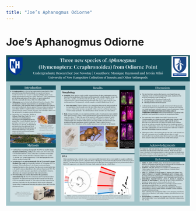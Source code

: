 ```yaml
---
title: "Joe’s Aphanogmus Odiorne"
---
```


# Joe’s Aphanogmus Odiorne

![Joe’s Aphanogmus Odiorne Poster](/src/assets/images/URC_Posters/Joes_AphanogmusOdiorne.png)
